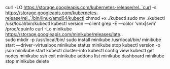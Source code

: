 curl -LO https://storage.googleapis.com/kubernetes-release/rel..`curl -s https://storage.googleapis.com/kubernetes-release/rel..`/bin/linux/amd64/kubectl
chmod +x ./kubectl
sudo mv ./kubectl /usr/local/bin/kubectl
kubectl version —client
grep -E —color 'vmx|svm' /proc/cpuinfo
curl -Lo minikube https://storage.googleapis.com/minikube/releases/late.. \
sudo mkdir -p /usr/local/bin/
sudo install minikube /usr/local/bin/
minikube start —driver=virtualbox
minikube status
minikube stop
kubectl version -o json
minikube start
kubectl cluster-info
kubectl config view
kubectl get nodes
minikube ssh
exit
minikube addons list
minikube dashboard
minikube stop
minikube delete
